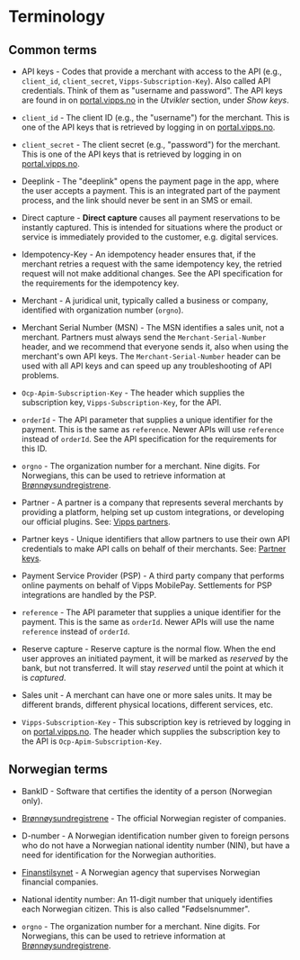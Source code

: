 <!-- START_METADATA
---
sidebar_label: Terminology
sidebar_position: 190
pagination_next: null
pagination_prev: null
---
END_METADATA -->

# Terminology

## Common terms

* API keys - Codes that provide a merchant with access to the API (e.g.,
  `client_id`, `client_secret`, `Vipps-Subscription-Key`).
  Also called API credentials. Think of them as "username and password".
  The API keys are found in on [portal.vipps.no](https://portal.vipps.no/)
  in the *Utvikler* section, under *Show keys*.

* `client_id` - The client ID (e.g., the "username") for the merchant. This
  is one of the API keys that is retrieved by logging in on
  [portal.vipps.no](https://portal.vipps.no).

* `client_secret` - The client secret (e.g., "password") for the merchant.
  This is one of the API keys that is retrieved by logging in on
  [portal.vipps.no](https://portal.vipps.no).

* Deeplink - The "deeplink" opens the payment page in the app, where the user
  accepts a payment. This is an integrated part of the payment process,
  and the link should never be sent in an SMS or email.

* Direct capture - **Direct capture** causes all payment reservations to be instantly captured.
  This is intended for situations where the product or service is immediately
  provided to the customer, e.g. digital services.

* Idempotency-Key - An idempotency header ensures that, if the merchant retries
  a request with the same idempotency key, the retried request will not make
  additional changes. See the API specification for the requirements for the
  idempotency key.

* Merchant - A juridical unit, typically called a business or company,
  identified with organization number (`orgno`).

* Merchant Serial Number (MSN) - The MSN identifies a sales unit, not a merchant.
  Partners must always send the `Merchant-Serial-Number` header, and we
  recommend that everyone sends it, also when using the merchant's own API keys.
  The `Merchant-Serial-Number` header can be used with all API keys and can
  speed up any troubleshooting of API problems.

* `Ocp-Apim-Subscription-Key` - The header which supplies the subscription key,
  `Vipps-Subscription-Key`, for the API.

* `orderId` - The API parameter that supplies a unique identifier for the
  payment. This is the same as `reference`. Newer APIs will use `reference`
  instead of `orderId`. See the API specification for the requirements for
  this ID.

* `orgno` - The organization number for a merchant. Nine digits.
  For Norwegians, this can be used to retrieve information at
  [Brønnøysundregistrene](https://www.brreg.no).

* Partner - A partner is a company that represents several merchants by
  providing a platform, helping set up custom integrations, or developing
  our official plugins.
  See:
  [Vipps partners](https://developer.vippsmobilepay.com/docs/vipps-partner).

* Partner keys - Unique identifiers that allow partners to use their own API
  credentials to make API calls on behalf of their merchants.
  See:
  [Partner keys](https://developer.vippsmobilepay.com/docs/vipps-partner/partner-keys).

* Payment Service Provider (PSP) - A third party company that performs online
  payments on behalf of Vipps MobilePay. Settlements for PSP integrations are handled by the PSP.

* `reference` - The API parameter that supplies a unique identifier for the
  payment. This is the same as `orderId`. Newer APIs will use the name `reference`
  instead of `orderId`.

* Reserve capture - Reserve capture is the normal flow. When the end user
  approves an initiated payment, it will be marked as *reserved* by the bank,
  but not transferred. It will stay *reserved* until the point at which it is *captured*.

* Sales unit - A merchant can have one or more sales units. It may be different
  brands, different physical locations, different services, etc.

* `Vipps-Subscription-Key` - This subscription key is retrieved by logging
  in on [portal.vipps.no](https://portal.vipps.no).
  The header which supplies the subscription key to the API is
  `Ocp-Apim-Subscription-Key`.

## Norwegian terms

* BankID - Software that certifies the identity of a person (Norwegian only).

* [Brønnøysundregistrene](https://www.brreg.no/) - The official Norwegian
  register of companies.

* D-number - A Norwegian identification number given to foreign persons who
  do not have a Norwegian national identity number (NIN), but have a need for
  identification for the Norwegian authorities.

* [Finanstilsynet](https://www.finanstilsynet.no) - A Norwegian agency that
  supervises Norwegian financial companies.

* National identity number: An 11-digit number that uniquely identifies
  each Norwegian citizen. This is also called "Fødselsnummer".

* `orgno` - The organization number for a merchant. Nine digits.
  For Norwegians, this can be used to retrieve information at
  [Brønnøysundregistrene](https://www.brreg.no).
